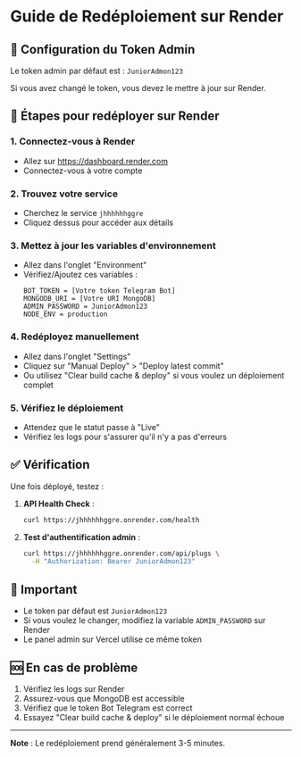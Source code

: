 # Guide de Redéploiement sur Render

## 🔧 Configuration du Token Admin

Le token admin par défaut est : `JuniorAdmon123`

Si vous avez changé le token, vous devez le mettre à jour sur Render.

## 🚀 Étapes pour redéployer sur Render

### 1. Connectez-vous à Render
- Allez sur https://dashboard.render.com
- Connectez-vous à votre compte

### 2. Trouvez votre service
- Cherchez le service `jhhhhhhggre`
- Cliquez dessus pour accéder aux détails

### 3. Mettez à jour les variables d'environnement
- Allez dans l'onglet "Environment"
- Vérifiez/Ajoutez ces variables :
  ```
  BOT_TOKEN = [Votre token Telegram Bot]
  MONGODB_URI = [Votre URI MongoDB]
  ADMIN_PASSWORD = JuniorAdmon123
  NODE_ENV = production
  ```

### 4. Redéployez manuellement
- Allez dans l'onglet "Settings"
- Cliquez sur "Manual Deploy" > "Deploy latest commit"
- Ou utilisez "Clear build cache & deploy" si vous voulez un déploiement complet

### 5. Vérifiez le déploiement
- Attendez que le statut passe à "Live"
- Vérifiez les logs pour s'assurer qu'il n'y a pas d'erreurs

## ✅ Vérification

Une fois déployé, testez :

1. **API Health Check** :
   ```bash
   curl https://jhhhhhhggre.onrender.com/health
   ```

2. **Test d'authentification admin** :
   ```bash
   curl https://jhhhhhhggre.onrender.com/api/plugs \
     -H "Authorization: Bearer JuniorAdmon123"
   ```

## 🔑 Important

- Le token par défaut est `JuniorAdmon123`
- Si vous voulez le changer, modifiez la variable `ADMIN_PASSWORD` sur Render
- Le panel admin sur Vercel utilise ce même token

## 🆘 En cas de problème

1. Vérifiez les logs sur Render
2. Assurez-vous que MongoDB est accessible
3. Vérifiez que le token Bot Telegram est correct
4. Essayez "Clear build cache & deploy" si le déploiement normal échoue

---

**Note** : Le redéploiement prend généralement 3-5 minutes.
